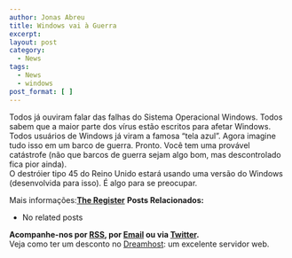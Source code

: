 ```yaml
---
author: Jonas Abreu
title: Windows vai à Guerra
excerpt:
layout: post
category:
  - News
tags:
  - News
  - windows
post_format: [ ]
---
```

Todos já ouviram falar das falhas do Sistema Operacional Windows. Todos sabem que a maior parte dos vírus estão escritos para afetar Windows. Todos usuários de Windows já viram a famosa “tela azul”. Agora imagine tudo isso em um barco de guerra. Pronto. Você tem uma provável catástrofe (não que barcos de guerra sejam algo bom, mas descontrolado fica pior ainda).  
O destróier tipo 45 do Reino Unido estará usando uma versão do Windows (desenvolvida para isso). É algo para se preocupar.

Mais informações:**[The Register][1]** 
**Posts Relacionados:** 
*   No related posts









**Acompanhe-nos por [ RSS][3], por [Email][4] ou via [Twitter][5].**  
Veja como ter um desconto no [Dreamhost][6]: um excelente servidor web.

 [1]: http://www.theregister.co.uk/2007/02/26/windows_boxes_at_sea/
 [2]: https://twitter.com/share
 [3]: http://feeds.feedburner.com/VidaGeek
 [4]: http://feedburner.google.com/fb/a/mailverify?uri=VidaGeek&loc=pt_BR
 [5]: http://twitter.com/blogvidageek
 [6]: http://vidageek.net/dreamhost/
